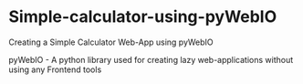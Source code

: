 # Simple-calculator-using-pyWebIO
Creating a Simple Calculator Web-App using pyWebIO

pyWebIO - A python library used for creating lazy web-applications without using any Frontend tools
